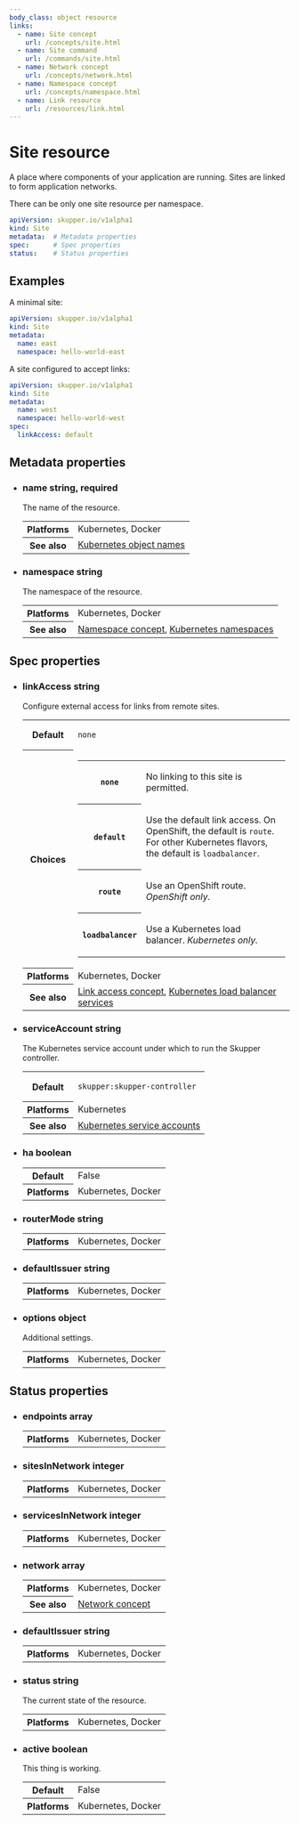 ```yaml
---
body_class: object resource
links:
  - name: Site concept
    url: /concepts/site.html
  - name: Site command
    url: /commands/site.html
  - name: Network concept
    url: /concepts/network.html
  - name: Namespace concept
    url: /concepts/namespace.html
  - name: Link resource
    url: /resources/link.html
---
```


# Site resource

<section>

A place where components of your application are running.
Sites are linked to form application networks.

There can be only one site resource per namespace.

~~~ yaml
apiVersion: skupper.io/v1alpha1
kind: Site
metadata:  # Metadata properties
spec:      # Spec properties
status:    # Status properties
~~~

</section>

<section>

## Examples

A minimal site:

~~~ yaml
apiVersion: skupper.io/v1alpha1
kind: Site
metadata:
  name: east
  namespace: hello-world-east
~~~

A site configured to accept links:

~~~ yaml
apiVersion: skupper.io/v1alpha1
kind: Site
metadata:
  name: west
  namespace: hello-world-west
spec:
  linkAccess: default
~~~

</section>

<section>

## Metadata properties

- <h3 id="name">name <span class="attribute-info">string, required</span></h3>

  The name of the resource.

  <table class="fields"><tr><th>Platforms</th><td>Kubernetes, Docker</td><tr><th>See also</th><td><a href="https://kubernetes.io/docs/concepts/overview/working-with-objects/names/">Kubernetes object names</a></td></table>

- <h3 id="namespace">namespace <span class="attribute-info">string</span></h3>

  The namespace of the resource.

  <table class="fields"><tr><th>Platforms</th><td>Kubernetes, Docker</td><tr><th>See also</th><td><a href="/concepts/namespace.html">Namespace concept</a>, <a href="https://kubernetes.io/docs/concepts/overview/working-with-objects/namespaces/">Kubernetes namespaces</a></td></table>

</section>

<section>

## Spec properties

- <h3 id="linkaccess">linkAccess <span class="attribute-info">string</span></h3>

  Configure external access for links from remote sites.

  <table class="fields"><tr><th>Default</th><td><p><code>none</code></p>
  </td><tr><th>Choices</th><td><table class="choices"><tr><th><code>none</code></th><td><p>No linking to this site is permitted.</p>
  </td></tr><tr><th><code>default</code></th><td><p>Use the default link access.  On OpenShift, the default is <code>route</code>.  For other Kubernetes flavors, the default is <code>loadbalancer</code>.</p>
  </td></tr><tr><th><code>route</code></th><td><p>Use an OpenShift route.  <em>OpenShift only.</em></p>
  </td></tr><tr><th><code>loadbalancer</code></th><td><p>Use a Kubernetes load balancer.  <em>Kubernetes only.</em></p>
  </td></tr></table></td><tr><th>Platforms</th><td>Kubernetes, Docker</td><tr><th>See also</th><td><a href="/concepts/link-access.html">Link access concept</a>, <a href="https://kubernetes.io/docs/concepts/services-networking/service/#loadbalancer">Kubernetes load balancer services</a></td></table>

- <h3 id="serviceaccount">serviceAccount <span class="attribute-info">string</span></h3>

  The Kubernetes service account under which to run the
  Skupper controller.

  <table class="fields"><tr><th>Default</th><td><p><code>skupper:skupper-controller</code></p>
  </td><tr><th>Platforms</th><td>Kubernetes</td><tr><th>See also</th><td><a href="https://kubernetes.io/docs/concepts/security/service-accounts/">Kubernetes service accounts</a></td></table>

- <h3 id="ha">ha <span class="attribute-info">boolean</span></h3>

  <table class="fields"><tr><th>Default</th><td>False</td><tr><th>Platforms</th><td>Kubernetes, Docker</td></table>

- <h3 id="routermode">routerMode <span class="attribute-info">string</span></h3>

  <table class="fields"><tr><th>Platforms</th><td>Kubernetes, Docker</td></table>

- <h3 id="defaultissuer">defaultIssuer <span class="attribute-info">string</span></h3>

  <table class="fields"><tr><th>Platforms</th><td>Kubernetes, Docker</td></table>

- <h3 id="options">options <span class="attribute-info">object</span></h3>

  Additional settings.

  <table class="fields"><tr><th>Platforms</th><td>Kubernetes, Docker</td></table>

</section>

<section>

## Status properties

- <h3 id="endpoints">endpoints <span class="attribute-info">array</span></h3>

  <table class="fields"><tr><th>Platforms</th><td>Kubernetes, Docker</td></table>

- <h3 id="sitesinnetwork">sitesInNetwork <span class="attribute-info">integer</span></h3>

  <table class="fields"><tr><th>Platforms</th><td>Kubernetes, Docker</td></table>

- <h3 id="servicesinnetwork">servicesInNetwork <span class="attribute-info">integer</span></h3>

  <table class="fields"><tr><th>Platforms</th><td>Kubernetes, Docker</td></table>

- <h3 id="network">network <span class="attribute-info">array</span></h3>

  <table class="fields"><tr><th>Platforms</th><td>Kubernetes, Docker</td><tr><th>See also</th><td><a href="/concepts/network.html">Network concept</a></td></table>

- <h3 id="defaultissuer">defaultIssuer <span class="attribute-info">string</span></h3>

  <table class="fields"><tr><th>Platforms</th><td>Kubernetes, Docker</td></table>

- <h3 id="status">status <span class="attribute-info">string</span></h3>

  The current state of the resource.

  <table class="fields"><tr><th>Platforms</th><td>Kubernetes, Docker</td></table>

- <h3 id="active">active <span class="attribute-info">boolean</span></h3>

  This thing is working.

  <table class="fields"><tr><th>Default</th><td>False</td><tr><th>Platforms</th><td>Kubernetes, Docker</td></table>

</section>
